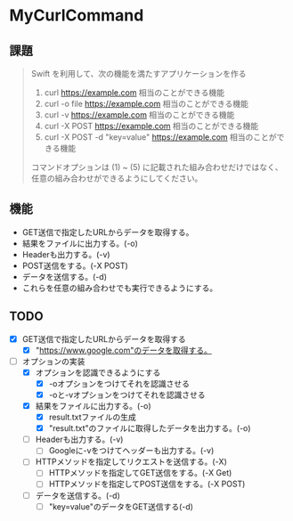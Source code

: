 # MyCurlCommand

## 課題

> Swift を利用して、次の機能を満たすアプリケーションを作る
> 1. curl https://example.com 相当のことができる機能
> 2. curl -o file https://example.com 相当のことができる機能
> 3. curl -v  https://example.com 相当のことができる機能
> 4. curl -X POST https://example.com 相当のことができる機能
> 5. curl -X POST -d "key=value" https://example.com 相当のことができる機能
> 
> コマンドオプションは (1) ~ (5) に記載された組み合わせだけではなく、
> 任意の組み合わせができるようにしてください。

## 機能
- GET送信で指定したURLからデータを取得する。
- 結果をファイルに出力する。(-o)
- Headerも出力する。(-v)
- POST送信をする。(-X POST)
- データを送信する。(-d)
- これらを任意の組み合わせでも実行できるようにする。

## TODO
- [x] GET送信で指定したURLからデータを取得する
    - [x] "https://www.google.com"のデータを取得する。
- [ ] オプションの実装
    - [x] オプションを認識できるようにする
        - [x] -oオプションをつけてそれを認識させる
        - [x] -oと-vオプションをつけてそれを認識させる
    - [x] 結果をファイルに出力する。(-o)
        - [x] result.txtファイルの生成
        - [x] "result.txt"のファイルに取得したデータを出力する。(-o)
    - [ ] Headerも出力する。(-v)
        - [ ] Googleに-vをつけてヘッダーも出力する。(-v)
    - [ ] HTTPメソッドを指定してリクエストを送信する。(-X)
        - [ ] HTTPメソッドを指定してGET送信をする。(-X Get)
        - [ ] HTTPメソッドを指定してPOST送信をする。(-X POST)
    - [ ] データを送信する。(-d)
        - [ ] "key=value"のデータをGET送信する(-d)
